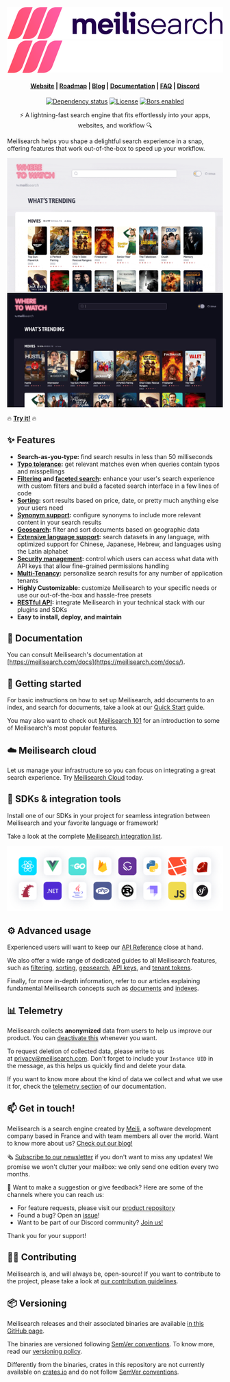 <p align="center">
  <img src="assets/meilisearch-logo-light.svg?sanitize=true#gh-light-mode-only">
  <img src="assets/meilisearch-logo-dark.svg?sanitize=true#gh-dark-mode-only">
</p>

<h4 align="center">
  <a href="https://www.meilisearch.com">Website</a> |
  <a href="https://roadmap.meilisearch.com/tabs/1-under-consideration">Roadmap</a> |
  <a href="https://blog.meilisearch.com">Blog</a> |
  <a href="https://meilisearch.com/docs">Documentation</a> |
  <a href="https://meilisearch.com/docs/faq">FAQ</a> |
  <a href="https://discord.meilisearch.com">Discord</a>
</h4>

<p align="center">
  <a href="https://deps.rs/repo/github/meilisearch/meilisearch"><img src="https://deps.rs/repo/github/meilisearch/meilisearch/status.svg" alt="Dependency status"></a>
  <a href="https://github.com/meilisearch/meilisearch/blob/main/LICENSE"><img src="https://img.shields.io/badge/license-MIT-informational" alt="License"></a>
  <a href="https://app.bors.tech/repositories/26457"><img src="https://bors.tech/images/badge_small.svg" alt="Bors enabled"></a>
</p>

<p align="center">⚡ A lightning-fast search engine that fits effortlessly into your apps, websites, and workflow 🔍</p>

Meilisearch helps you shape a delightful search experience in a snap, offering features that work out-of-the-box to speed up your workflow.

<p align="center" name="demo">
  <a href="https://where2watch.meilisearch.com/#gh-light-mode-only" target="_blank">
    <img src="assets/demo-light.gif#gh-light-mode-only" alt="A bright colored application for finding movies screening near the user">
  </a>
  <a href="https://where2watch.meilisearch.com/#gh-dark-mode-only" target="_blank">
    <img src="assets/demo-dark.gif#gh-dark-mode-only" alt="A dark colored application for finding movies screening near the user">
  </a>
</p>

🔥 [**Try it!**](https://where2watch.meilisearch.com/) 🔥

## ✨ Features

- **Search-as-you-type:** find search results in less than 50 milliseconds
- **[Typo tolerance](https://meilisearch.com/docs/learn/getting_started/customizing_relevancy#typo-tolerance):** get relevant matches even when queries contain typos and misspellings
- **[Filtering](https://meilisearch.com/docs/learn/advanced/filtering) and [faceted search](https://meilisearch.com/docs/learn/advanced/faceted_search):** enhance your user's search experience with custom filters and build a faceted search interface in a few lines of code
- **[Sorting](https://meilisearch.com/docs/learn/advanced/sorting):** sort results based on price, date, or pretty much anything else your users need
- **[Synonym support](https://meilisearch.com/docs/learn/getting_started/customizing_relevancy#synonyms):** configure synonyms to include more relevant content in your search results
- **[Geosearch](https://meilisearch.com/docs/learn/advanced/geosearch):** filter and sort documents based on geographic data
- **[Extensive language support](https://meilisearch.com/docs/learn/what_is_meilisearch/language):** search datasets in any language, with optimized support for Chinese, Japanese, Hebrew, and languages using the Latin alphabet
- **[Security management](https://meilisearch.com/docs/learn/security/master_api_keys):** control which users can access what data with API keys that allow fine-grained permissions handling
- **[Multi-Tenancy](https://meilisearch.com/docs/learn/security/tenant_tokens):** personalize search results for any number of application tenants
- **Highly Customizable:** customize Meilisearch to your specific needs or use our out-of-the-box and hassle-free presets
- **[RESTful API](https://meilisearch.com/docs/reference/api/overview):** integrate Meilisearch in your technical stack with our plugins and SDKs
- **Easy to install, deploy, and maintain**

## 📖 Documentation

You can consult Meilisearch's documentation at [https://meilisearch.com/docs](https://meilisearch.com/docs/).

## 🚀 Getting started

For basic instructions on how to set up Meilisearch, add documents to an index, and search for documents, take a look at our [Quick Start](https://meilisearch.com/docs/learn/getting_started/quick_start) guide.

You may also want to check out [Meilisearch 101](https://meilisearch.com/docs/learn/getting_started/filtering_and_sorting) for an introduction to some of Meilisearch's most popular features.

## ☁️ Meilisearch cloud

Let us manage your infrastructure so you can focus on integrating a great search experience. Try [Meilisearch Cloud](https://meilisearch.com/pricing) today.

## 🧰 SDKs & integration tools

Install one of our SDKs in your project for seamless integration between Meilisearch and your favorite language or framework!

Take a look at the complete [Meilisearch integration list](https://meilisearch.com/docs/learn/what_is_meilisearch/sdks).

[![Logos belonging to different languages and frameworks supported by Meilisearch, including React, Ruby on Rails, Go, Rust, and PHP](assets/integrations.png)](https://meilisearch.com/docs/learn/what_is_meilisearch/sdks.html)

## ⚙️ Advanced usage

Experienced users will want to keep our [API Reference](https://meilisearch.com/docs/reference/api) close at hand.

We also offer a wide range of dedicated guides to all Meilisearch features, such as [filtering](https://meilisearch.com/docs/learn/advanced/filtering), [sorting](https://meilisearch.com/docs/learn/advanced/sorting), [geosearch](https://meilisearch.com/docs/learn/advanced/geosearch), [API keys](https://meilisearch.com/docs/learn/security/master_api_keys), and [tenant tokens](https://meilisearch.com/docs/learn/security/tenant_tokens).

Finally, for more in-depth information, refer to our articles explaining fundamental Meilisearch concepts such as [documents](https://meilisearch.com/docs/learn/core_concepts/documents) and [indexes](https://meilisearch.com/docs/learn/core_concepts/indexes).

## 📊 Telemetry

Meilisearch collects **anonymized** data from users to help us improve our product. You can [deactivate this](https://meilisearch.com/docs/learn/what_is_meilisearch/telemetry#how-to-disable-data-collection) whenever you want.

To request deletion of collected data, please write to us at [privacy@meilisearch.com](mailto:privacy@meilisearch.com). Don't forget to include your `Instance UID` in the message, as this helps us quickly find and delete your data.

If you want to know more about the kind of data we collect and what we use it for, check the [telemetry section](https://meilisearch.com/docs/learn/what_is_meilisearch/telemetry) of our documentation.

## 📫 Get in touch!

Meilisearch is a search engine created by [Meili](https://www.welcometothejungle.com/en/companies/meilisearch), a software development company based in France and with team members all over the world. Want to know more about us? [Check out our blog!](https://blog.meilisearch.com/)

🗞 [Subscribe to our newsletter](https://meilisearch.us2.list-manage.com/subscribe?u=27870f7b71c908a8b359599fb&id=79582d828e) if you don't want to miss any updates! We promise we won't clutter your mailbox: we only send one edition every two months.

💌 Want to make a suggestion or give feedback? Here are some of the channels where you can reach us:

- For feature requests, please visit our [product repository](https://github.com/meilisearch/product/discussions)
- Found a bug? Open an [issue](https://github.com/meilisearch/meilisearch/issues)!
- Want to be part of our Discord community? [Join us!](https://discord.gg/meilisearch)

Thank you for your support!

## 👩‍💻 Contributing

Meilisearch is, and will always be, open-source! If you want to contribute to the project, please take a look at [our contribution guidelines](CONTRIBUTING.md).

## 📦 Versioning

Meilisearch releases and their associated binaries are available [in this GitHub page](https://github.com/meilisearch/meilisearch/releases).

The binaries are versioned following [SemVer conventions](https://semver.org/). To know more, read our [versioning policy](https://github.com/meilisearch/engine-team/blob/main/resources/versioning-policy.md).

Differently from the binaries, crates in this repository are not currently available on [crates.io](https://crates.io/) and do not follow [SemVer conventions](https://semver.org).
